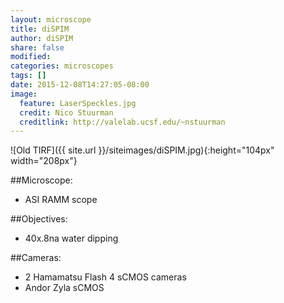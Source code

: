 ```yaml
---
layout: microscope 
title: diSPIM
author: diSPIM
share: false
modified:
categories: microscopes
tags: []
date: 2015-12-08T14:27:05-08:00
image:
  feature: LaserSpeckles.jpg
  credit: Nico Stuurman
  creditlink: http://valelab.ucsf.edu/~nstuurman
---
```

![Old TIRF]({{ site.url }}/siteimages/diSPIM.jpg){:height="104px" width="208px"}

##Microscope:
* ASI RAMM scope

##Objectives:
* 40x.8na water dipping

##Cameras:
* 2 Hamamatsu Flash 4 sCMOS cameras
* Andor Zyla sCMOS

